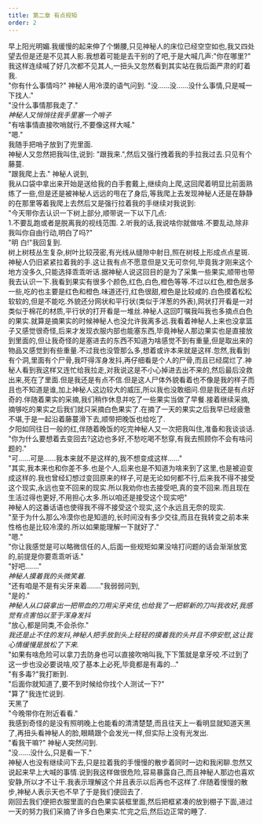 ```yaml
---
title: 第二章 有点规矩
order: 2
---
```


早上阳光明媚.我缓慢的起来伸了个懒腰,只见神秘人的床位已经空空如也,我又四处望去但是还是不见其人影.我想着可能是去干别的了吧,于是大喊几声:"你在哪里?" 我这样连续喊了好几次都不见其人,一扭头又忽然看到其实站在我后面严肃的盯着我.  
"你有什么事情吗?" 神秘人用冷漠的语气问到.
"没......没......没什么事情,只是喊一下找人."  
"没什么事情那我走了."  
*神秘人又悄悄往我手里塞一个哨子*  
"有啥事情直接吹哨就行,不要像这样大喊."  
"嗯."  
我随手把哨子放到了兜里面.  
神秘人又忽然把我叫住,说到: "跟我来.",然后又强行拽着我的手拉我过去.只见有个藤蔓.  
"跟我爬上去." 神秘人说到,  
我从口袋中拿出来开始是送给我的白手套戴上,继续向上爬,这回爬着明显比前面熟练了一些,但是还是被神秘人远远的甩在了身后,等我爬上去发现神秘人还是在静静的在那里等着我爬上去然后又是强行拉着我的手继续对我说到:  
"今天带你去认识一下树上部分,顺带说一下以下几点:  
1.不要乱跑或者是脱离我的视线范围. 2.听我的话,我说啥你就做啥.不要乱动,除非我叫你自由行动,明白了吗?"  
"明 白!"我回复到.  
树上树枝丛生复杂,树叶比较茂密,有光线从缝隙中射日,照在树枝上形成点点星斑.神秘人仍旧紧紧拉着我的手.这让我有点不愿意但是又无可奈何,毕竟我才刚来这个地方没多久,只能选择乖乖听话.据神秘人说这回目的是为了采集一些果实,顺带也带我去认识一下.我看到果实有很多个颜色,红色,白色,橙色等等.不过以红色,橙色居多一些,吃的也主要是红色和橙色.味道还行,红色很甜,橙色是比较咸的.白色摸着松松软软的,但是不能吃.外貌还分网状和平行状(类似于洋葱的外表),网状打开看是一对类似于棉花的材质,平行状的打开看是一堆丝.神秘人这回叮嘱我叫我也多摘点白色的果实.就算是摘果实的时候神秘人也没允许我离多远.我看着神秘人上来也没拿篮子又感觉很奇怪,后来才发现衣服内部也能塞东西,毕竟神秘人那边果实也是直接放到里面的,但让我奇怪的是塞进去的东西不知道为啥感觉不到有重量,但是取出来的物品又感觉到有些重量.不过我也没管那么多,想着或许本来就是这样.忽然,我看到有个洞,里面有个尸骨,我吓得浑身发抖,再仔细看是个人的尸骨,而且已经腐烂了.神秘人看到我这样又连忙给我拉走,对我说这是不小心掉进去出不来的,然后最后没救出来,死在了里面.但是我还是有点不信.但是这人尸体外貌看着也不像是我的样子而且也不知道是谁,加上神秘人这边较大的威压,所以我也没敢细问.但是我还是有点好奇的.伴随着果实的采摘,我们稍作休息并吃了一些果实当做了早餐.接着继续采摘,摘够吃的果实之后我们就只采摘白色果实了.在摘了一天的果实之后我早已经疲惫不堪,于是一起沿着藤蔓滑下去,顺带把晚饭也给吃了.  
夕阳如同往日一般的红,伴随着晚饭的吃完神秘人又一次把我叫住,准备和我谈谈话.  
"你为什么要想着去变回去?这边也多好,不愁吃喝不愁穿,有我去照顾你不会有啥问题的."  
"可......可是......我本来就不是这样的,我不想变成这样......"  
"其实,我本来也和你差不多.也是个人,后来也是不知道为啥来到了这里,也是被迫变成这样的.我也曾经幻想过变回原来的样子,可是无论如何都不行,后来我不得不接受这个现实,永远也变不回来的现实.所以我劝你也去接受吧,真的变不回来.而且现在生活过得也更好,不用担心太多.所以咱还是接受这个现实吧"  
神秘人的这番话语也使得我不得不接受这个现实,这个永远且无奈的现实.  
"至于为什么那么冷漠你也是知道的,长时间没有多少交往,而且在我转变之前本来性格也是比较冷漠的.所以如果能理解一下就好了."  
"嗯."  
"你让我感觉是可以略微信任的人,后面一些规矩如果没啥打问题的话会渐渐放宽的,前提是你要乖乖听话."  
"好吧......."  
*神秘人摸着我的头微笑着.*  
"还有咱是不是有尖牙来着......."我弱弱问到,  
"是的."  
*神秘人从口袋拿出一把带血的刀用尖牙夹住,也给我了一把崭新的刀叫我收好,我感觉有点害怕以至于浑身发抖*  
"放心,都是同类,不会杀你."  
*我还是止不住的发抖,神秘人把手放到头上轻轻的摸着我的头并且不停安慰,这让我心情缓慢是放松了下来.*  
"如果有啥危险可以拿刀去防身也可以直接吹哨叫我,下下策就是拿牙咬.不过到了这一步也没必要说啥,咬了基本上必死,毕竟都是有毒的..."  
"有多毒?"我打断到.  
"后面你就知道了,要不到时候给你找个人测试一下?"  
"算了"我连忙说到.  
天黑了  
"今晚带你在附近看看."  
我感到奇怪的是没有照明晚上也能看的清清楚楚,而且往天上一看明显就知道天黑了,再扭头看神秘人的脸,眼睛跟个会发光一样,但实际上没有光发出.  
"看我干嘛?" 神秘人突然问到.  
"没......没什么,只是看一下."  
神秘人也没有继续问下去,只是拉着我的手慢慢的散步着同时一边和我闲聊.忽然又说起来早上大喊的事情.说到我这样做很危险,容易暴露自己,而且神秘人那边也喜欢安静,所以才不让干.我表示理解这个并且表示以后再也不这样了.伴随着慢慢的散步,神秘人表示天也不早了于是我们便回去了.  
刚回去我们便把衣服里面的白色果实装框里面,然后把框紧凑的放到棚子下面,进过一天的努力我们采摘了许多白色果实.忙完之后,然后边正常的睡了.  